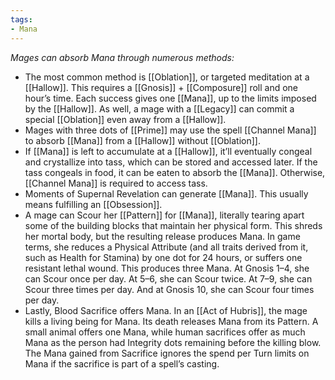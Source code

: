 ```yaml
---
tags:
- Mana
---
```


_Mages can absorb Mana through numerous methods:_
- The most common method is [[Oblation]], or targeted meditation at a [[Hallow]]. This requires a [[Gnosis]] + [[Composure]] roll and one hour’s time. Each success gives one [[Mana]], up to the limits imposed by the [[Hallow]]. As well, a mage with a [[Legacy]] can commit a special [[Oblation]] even away from a [[Hallow]].
- Mages with three dots of [[Prime]] may use the spell [[Channel Mana]] to absorb [[Mana]] from a [[Hallow]] without [[Oblation]].
- If [[Mana]] is left to accumulate at a [[Hallow]], it’ll eventually congeal and crystallize into tass, which can be stored and accessed later. If the tass congeals in food, it can be eaten to absorb the [[Mana]]. Otherwise, [[Channel Mana]] is required to access tass.
- Moments of Supernal Revelation can generate [[Mana]]. This usually means fulfilling an [[Obsession]].
- A mage can Scour her [[Pattern]] for [[Mana]], literally tearing apart some of the building blocks that maintain her physical form. This shreds her mortal body, but the resulting release produces Mana. In game terms, she reduces a Physical Attribute (and all traits derived from it, such as Health for Stamina) by one dot for 24 hours, or suffers one resistant lethal wound. This produces three Mana. At Gnosis 1–4, she can Scour once per day. At 5–6, she can Scour twice. At 7–9, she can Scour three times per day. And at Gnosis 10, she can Scour four times per day.
- Lastly, Blood Sacrifice offers Mana. In an [[Act of Hubris]], the mage kills a living being for Mana. Its death releases Mana from its Pattern. A small animal offers one Mana, while human sacrifices offer as much Mana as the person had Integrity dots remaining before the killing blow. The Mana gained from Sacrifice ignores the spend per Turn limits on Mana if the sacrifice is part of a spell’s casting.